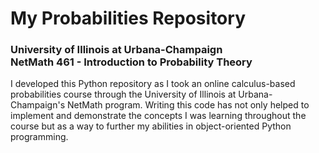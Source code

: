 # My Probabilities Repository

### University of Illinois at Urbana-Champaign <br/> NetMath 461 - Introduction to Probability Theory

I developed this Python repository as I took an online calculus-based probabilities course through the University of
Illinois at Urbana-Champaign's NetMath program. Writing this code has not only helped to implement and demonstrate the
concepts I was learning throughout the course but as a way to further my abilities in object-oriented Python
programming.